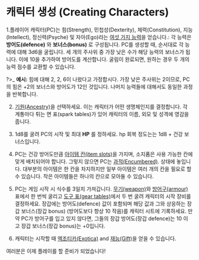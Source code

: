 # 캐릭터 생성 (Creating Characters)
1.플레이어 캐릭터(PC)는 힘(Strength), 민첩성(Dexterity), 체력(Constitution), 지능(Intellect), 정신력(Psyche) 및 자아(Ego)라는 [여섯 가지 능력](#/basic-rules.md#능력치-abilities)을 얻습니다.: 각 능력은 __방어도(defence)__ 와 __보너스(bonus)__ 로 구성됩니다. PC를 생성할 때, 순서대로 각 능력에 대해 3d6을 굴립니다. 세 개의 주사위 중 가장 낮은 수가 해당 능력의 보너스가 됩니다. 이에 10을 추가하여 방어도를 계산합니다. 굴림이 완료되면, 원하는 경우 두 개의 능력 점수를 교환할 수 있습니다.

?>_ **예시:** 힘에 대해 2, 2, 6이 나왔다고 가정합시다. 가장 낮은 주사위는 2이므로, PC의 힘은 +2의 보너스와 방어도가 12인 것입니다. 나머지 능력들에 대해서도 동일한 과정을 반복합니다.
   
2. [기원(Ancestry)](ancestries.md)을 선택하세요. 이는 캐릭터가 어떤 생명체인지를 결정합니다. 각 계통마다 튀는 면 표(spark tables)가 있어 캐릭터의 이름, 외모 및 성격에 영감을 줍니다.

3. 1d8를 굴려 PC의 시작 및 최대 __HP__ 를 정하세요. hp 회복 정도는는 1d8 + 건강 보너스입니다.

4. PC는 건강 방어도만큼 [아이템 칸(item slots)](basic-rules.md?id=%ec%95%84%ec%9d%b4%ed%85%9c-%ec%b9%b8item-slots)을 가지며, 소지품은 사용 가능한 칸에 맞게 배치되어야 합니다. 그렇지 않으면 PC는  [과적(Encumbered)](#/basic-rules?id=%ec%95%84%ec%9d%b4%ed%85%9c-%ec%b9%b8item-slots). 상태에 놓입니다. 대부분의 아이템은 한 칸을 차지하지만 일부 아이템은 여러 개의 칸을 필요로 할 수 있습니다. 작은 아이템들은 하나의 칸으로 모아둘 수 있습니다.

5. PC는 게임 시작 시 식수를 3일치 가져갑니다. [무기(weapon)](#/equipment.md?id=%eb%ac%b4%ea%b8%b0weaponry)와 [방어구(armour)](#/equipment.md?id=방어구armour) 표에서 한 번씩 굴리고 [도구 표(gear tables)](#/equipment.md??id=도구-표-gear-table)에서 두 번 굴려 캐릭터의 시작 장비를 결정하세요. 장갑에는 방어도(defence) 값이 포함되며 해당 값과 그와 상응하는 장갑 보너스(장갑 bonus) (방어도보다 항상 10 작음)를 캐릭터 시트에 기록하세요. 만약 PC가 방어구를 입고 있지 않다면, 그들의 장갑 방어도(장갑 defence)는 10 이고 장갑 보너스(장갑 bonus)는 +0입니다.

6. 캐릭터는 시작할 때 [엑조티카(Exotica)](#/exotica.md) and [재능(Gift)](#/mystic-gifts.md)을 얻을 수 있습니다.


여러분은 이제 플레이를 할 준비가 되었습니다!
